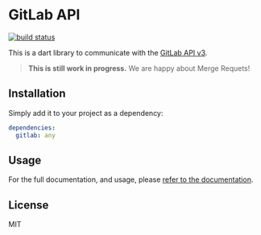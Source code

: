 # GitLab API

[![build status](https://gitlab.com/exitlive/gitlab-dart/badges/master/build.svg)](https://gitlab.com/exitlive/gitlab-dart/commits/master)

This is a dart library to communicate with the [GitLab API v3](https://docs.gitlab.com/ee/api/README.html).

> **This is still work in progress.** We are happy about Merge Requets!

## Installation

Simply add it to your project as a dependency:

```yaml
dependencies:
  gitlab: any
```

## Usage

For the full documentation, and usage, please
[refer to the documentation](http://exitlive.gitlab.io/gitlab-dart/exitlive.gitlab/exitlive.gitlab-library.html).

## License

MIT